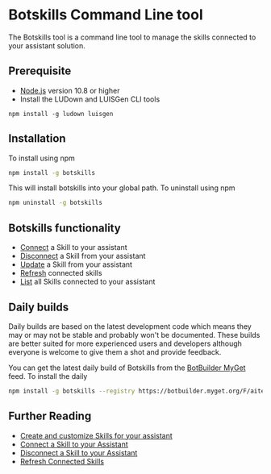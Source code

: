 # Botskills Command Line tool
The Botskills tool is a command line tool to manage the skills connected to your assistant solution.

## Prerequisite
- [Node.js](https://nodejs.org/) version 10.8 or higher
- Install the LUDown and LUISGen CLI tools

```shell
npm install -g ludown luisgen
```

## Installation
To install using npm
```bash
npm install -g botskills
```
This will install botskills into your global path.
To uninstall using npm
```bash
npm uninstall -g botskills
```

## Botskills functionality
- [Connect](./docs/connect-disconnect.md#connect-a-skill-to-your-assistant) a Skill to your assistant
- [Disconnect](./docs/connect-disconnect.md#disconnect-a-skill-to-your-assistant) a Skill from your assistant
- [Update](./docs/update.md) a Skill from your assistant 
- [Refresh](./docs/refresh.md) connected skills
- [List](./docs/list.md) all Skills connected to your assistant

## Daily builds
Daily builds are based on the latest development code which means they may or may not be stable and probably won't be documented. These builds are better suited for more experienced users and developers although everyone is welcome to give them a shot and provide feedback.

You can get the latest daily build of Botskills from the [BotBuilder MyGet]() feed. To install the daily
```bash
npm install -g botskills --registry https://botbuilder.myget.org/F/aitemplates/npm/
```

## Further Reading
- [Create and customize Skills for your assistant](../../../docs/tutorials/typescript/skill.md)
- [Connect a Skill to your Assistant](../../../docs/howto/skills/addingskills.md)
- [Disconnect a Skill to your Assistant](../../../docs/howto/skills/addingskills.md#remove-a-skill-from-your-virtual-assistant)
- [Refresh Connected Skills](../../../docs/howto/skills/addingskills.md#refresh-connected-skills)
